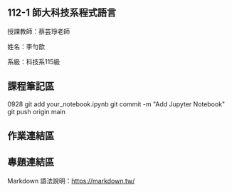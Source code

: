 ## 112-1 師大科技系程式語言
授課教師：蔡芸琤老師

姓名：李勻歆

系級：科技系115級
## 課程筆記區

0928
git add your_notebook.ipynb
git commit -m "Add Jupyter Notebook"
git push origin main


## 作業連結區
## 專題連結區
Markdown 語法說明：https://markdown.tw/
